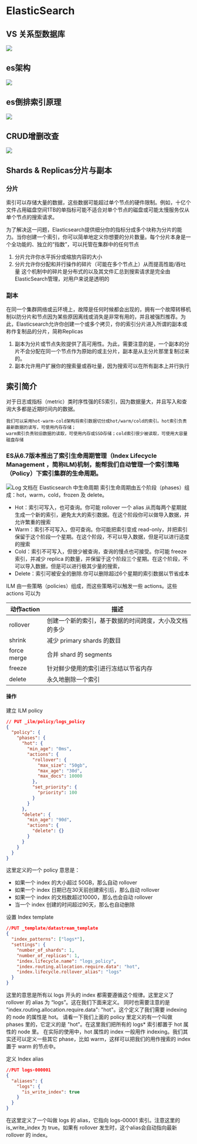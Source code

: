 # ElasticSearch
## VS 关系型数据库
![](./img/es_n_mysql.png)
## es架构
![](./img/distribution.png)
## es倒排索引原理
![](./img/inverted_index.png)
## CRUD增删改查
![](./img/crud.png)

## Shards & Replicas分片与副本

### 分片
索引可以存储大量的数据，这些数据可能超过单个节点的硬件限制。例如，十亿个文件占用磁盘空间1TB的单指标可能不适合对单个节点的磁盘或可能太慢服务仅从单个节点的搜索请求。

为了解决这一问题，Elasticsearch提供细分你的指标分成多个块称为分片的能力。当你创建一个索引，你可以简单地定义你想要的分片数量。每个分片本身是一个全功能的、独立的“指数”，可以托管在集群中的任何节点
1. 分片允许你水平拆分或缩放内容的大小
2. 分片允许你分配和并行操作的碎片（可能在多个节点上）从而提高性能/吞吐量 这个机制中的碎片是分布式的以及其文件汇总到搜索请求是完全由ElasticSearch管理，对用户来说是透明的

### 副本
在同一个集群网络或云环境上，故障是任何时候都会出现的，拥有一个故障转移机制以防分片和节点因为某些原因离线或消失是非常有用的，并且被强烈推荐。为此，Elasticsearch允许你创建一个或多个拷贝，你的索引分片进入所谓的副本或称作复制品的分片，简称Replicas

1. 副本为分片或节点失败提供了高可用性。为此，需要注意的是，一个副本的分片不会分配在同一个节点作为原始的或主分片，副本是从主分片那里复制过来的。
2. 副本允许用户扩展你的搜索量或吞吐量，因为搜索可以在所有副本上并行执行

## 索引简介
对于日志或指标（metric）类时序性强的ES索引，因为数据量大，并且写入和查询大多都是近期时间内的数据。

    我们可以采用hot-warm-cold架构将索引数据切分成hot/warm/cold的索引。hot索引负责最新数据的读写，可使用内存存储；
    warm索引负责较旧数据的读取，可使用内存或SSD存储；cold索引很少被读取，可使用大容量磁盘存储

### ES从6.7版本推出了索引生命周期管理（Index Lifecycle Management ，简称ILM)机制，能帮我们自动管理一个索引策略（Policy）下索引集群的生命周期。
![Log 文档在 Elasticsearch 中生命周期](img/.es_images/logs_lifecycle.png)
索引生命周期由五个阶段（phases）组成：hot，warm，cold，frozen 及 delete。

* Hot：索引可写入，也可查询。你可能 rollover 一个 alias 从而每两个星期就生成一个新的索引，避免太大的索引数据。在这个阶段你可以做导入数据，并允许繁重的搜索
* Warm：索引不可写入，但可查询。你可能把索引变成 read-only，并把索引保留于这个阶段一个星期。在这个阶段，不可以导入数据，但是可以进行适度的搜索
* Cold：索引不可写入，但很少被查询，查询的慢点也可接受。你可能 freeze 索引，并减少 replica 的数量，并保留于这个阶段三个星期。在这个阶段，不可以导入数据，但是可以进行极其少量的搜索，
* Delete：索引可被安全的删除.你可以删除超过6个星期的索引数据以节省成本

ILM 由一些策略（policies）组成，而这些策略可以触发一些 actions。这些 actions 可以为

| 动作action | 描述 |
| ------ | ------ |
|rollover       | 创建一个新的索引，基于数据的时间跨度，大小及文档的多少       |     
|shrink       |减少 primary shards 的数目       |     
|force merge       |合并 shard 的 segments      |
|freeze       |针对鲜少使用的索引进行冻结以节省内存      |
|delete       |永久地删除一个索引      | 


#### 操作
建立 ILM policy
```json
// PUT _ilm/policy/logs_policy
{
  "policy": {
    "phases": {
      "hot": {
        "min_age": "0ms",
        "actions": {
          "rollover": {
            "max_size": "50gb",
            "max_age": "30d",
            "max_docs": 10000
          },
          "set_priority": {
            "priority": 100
          }
        }
      },
      "delete": {
        "min_age": "90d",
        "actions": {
          "delete": {}
        }
      }
    }
  }
}

```
这里定义的一个 policy 意思是：

- 如果一个 index 的大小超过 50GB，那么自动 rollover
- 如果一个 index 日期已在30天前创建索引后，那么自动 rollover
- 如果一个 index 的文档数超过10000，那么也会自动 rollover
- 当一个 index 创建的时间超过90天，那么也自动删除

设置 Index template
```json
//PUT _template/datastream_template
{
  "index_patterns": ["logs*"],                 
  "settings": {
    "number_of_shards": 1,
    "number_of_replicas": 1,
    "index.lifecycle.name": "logs_policy", 
    "index.routing.allocation.require.data": "hot",
    "index.lifecycle.rollover_alias": "logs"    
  }
}
```

这里的意思是所有以 logs 开头的 index 都需要遵循这个规律。这里定义了 rollover 的 alias 为 “logs”。这在我们下面来定义。
同时也需要注意的是 "index.routing.allocation.require.data": "hot"。这个定义了我们需要 indexing 的 node 的属性是 hot。
请看一下我们上面的 policy 里定义的有一个叫做 phases 里的，它定义的是 "hot"。在这里我们把所有的 logs* 索引都置于 hot 属性的 node 里。
在实际的使用中，hot 属性的 index 一般用作 indexing。我们其实还可以定义一些其它 phase，比如 warm，这样可以把我们的用作搜索的 index 置于 warm 的节点中。

定义 Index alias
```json
//PUT logs-000001
{
  "aliases": {
    "logs": {
      "is_write_index": true
    }
  }
}
```
在这里定义了一个叫做 logs 的 alias，它指向 logs-00001 索引。注意这里的 is_write_index 为 true。如果有 rollover 发生时，这个alias会自动指向最新 rollover 的 index。


